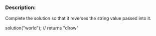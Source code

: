 ### Description:

Complete the solution so that it reverses the string value passed into it.

solution("world"); // returns "dlrow"
